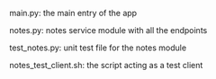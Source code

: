 main.py: the main entry of the app

notes.py: notes service module with all the endpoints

test_notes.py: unit test file for the notes module

notes_test_client.sh: the script acting as a test client
